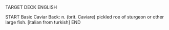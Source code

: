 TARGET DECK
ENGLISH

START
Basic
Caviar
Back: n. (brit. Caviare) pickled roe of sturgeon or other large fish. [italian from turkish]
END
